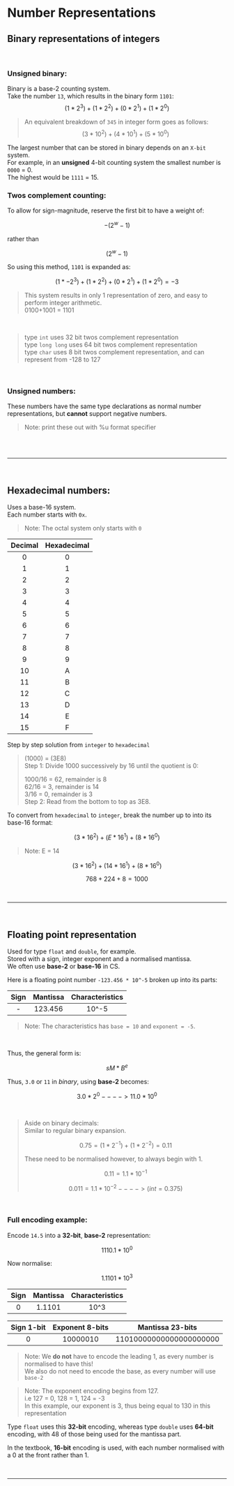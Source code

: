 # Number Representations 

## Binary representations of integers

<br>

### Unsigned binary:

Binary is a base-2 counting system. <br>
Take the number `13`, which results in the binary form `1101`: <br>
$$ (1 * 2^3) + (1 * 2^2) + (0 * 2^1) + (1* 2^0) $$

>An equivalent breakdown of `345` in integer form goes as follows: <br>
>$$ (3 * 10^2) + (4 * 10^1) + (5 * 10^0) $$

The largest number that can be stored in binary depends on an `X-bit` system. <br>
For example, in an **unsigned** 4-bit counting system the smallest number is `0000` = 0.<br>
The highest would be `1111` = 15. <br>

### Twos complement counting:

To allow for sign-magnitude, reserve the first bit to have a weight of:<br>

$$ -(2^w - 1) $$

rather than <br>

$$ (2^w - 1) $$

So using this method, `1101` is expanded as:

$$ (1 * -2^3) + (1* 2^2) + (0 * 2^1) + (1 * 2^0) = -3 $$

>This system results in only 1 representation of zero, and easy to perform integer arithmetic.<br>
>0100+1001 = 1101<br>

<br>

>type `int` uses 32 bit twos complement representation<br>
>type `long long` uses 64 bit twos complement representation<br>
>type `char` uses 8 bit twos complement representation, and can represent from -128 to 127<br>

<br>

### Unsigned numbers:

These numbers have the same type declarations as normal number representations, but **cannot** support negative numbers. <br>

>Note: print these out with %u format specifier<br>

<br>

<br>

---

<br>

## Hexadecimal numbers:

Uses a base-16 system.<br>
Each number starts with `0x`.<br>

>Note: The octal system only starts with `0`

|Decimal|Hexadecimal|
|:--:   | :--: |
| 0 | 0 |
| 1 | 1 |
| 2 | 2 |
| 3 | 3 |
| 4 | 4 |
| 5 | 5 |
| 6 | 6 |
| 7 | 7 |
| 8 | 8 |
| 9 | 9 |
| 10 | A |
| 11 | B |
| 12 | C |
| 13 | D |
| 14 | E |
| 15 | F |


Step by step solution from `integer` to `hexadecimal`
>(1000) = (3E8)<br>
>Step 1: Divide 1000 successively by 16 until the quotient is 0: <br>
> 
> 
>1000/16 = 62, remainder is 8 <br>
>62/16 = 3, remainder is 14 <br>
>3/16 = 0, remainder is 3   <br>
>Step 2: Read from the bottom to top as 3E8. <br>

To convert from `hexadecimal` to `integer`, break the number up to into its base-16 format: <br>

$$ (3 * 16^2) + (E * 16^1) + (8 * 16^0) $$

>Note: E = 14 <br>

$$ (3 * 16^2) + (14 * 16^1) + (8 * 16^0) $$

$$ 768 + 224 + 8 = 1000 $$ 


<br>

---

<br>

## Floating point representation

Used for type `float` and `double`, for example. <br>
Stored with a sign, integer exponent and a normalised mantissa. <br>
We often use **base-2** or **base-16** in CS. <br>

Here is a floating point number `-123.456 * 10^-5` broken up into its parts: <br>

|Sign|Mantissa|Characteristics|
|:--:   | :--: | :--: |
|  -  |  123.456   |  10^-5   |

>Note: The characteristics has `base = 10` and `exponent = -5`.<br>

<br>

Thus, the general form is:

$$ sM * B^e $$

Thus, `3.0` or `11` in *binary*, using **base-2** becomes:

$$ 3.0 * 2^0 ----> 11.0 * 10^0 $$

<br>

>Aside on binary decimals: <br>
>Similar to regular binary expansion. <br>
>
> $$ 0.75 = (1 * 2^{-1}) + (1 * 2^{-2}) = 0.11 $$
> 
> 
> These need to be normalised however, to always begin with 1. <br>
> 
> $$ 0.11 = 1.1 * 10^{-1} $$
>  
> $$ 0.011 = 1.1 * 10^{-2} ---->(int = 0.375) $$

<br>

### Full encoding example:

Encode `14.5` into a **32-bit**, **base-2** representation:<br>

$$ 1110.1 * 10^0 $$

Now normalise:

$$ 1.1101 * 10^3 $$

|Sign|Mantissa|Characteristics|
|:--:   | :--: | :--: |
|  0  |  1.1101   |  10^3   |


|Sign 1-bit|Exponent 8-bits|Mantissa 23-bits|
|:--:   | :--: | :--: |
|  0  |  10000010   |  11010000000000000000000   |

>Note: We **do not** have to encode the leading 1, as every number is normalised to have this!<br>
>We also do not need to encode the base, as every number will use `base-2`<br>

>Note: The exponent encoding begins from 127.<br>
>i.e 127 = 0, 128 = 1, 124 = -3 <br>
>In this example, our exponent is 3, thus being equal to 130 in this representation <br>

Type `float` uses this **32-bit** encoding, whereas type `double` uses **64-bit** encoding, with 48 of those being used for the mantissa part. <br>

In the textbook, **16-bit** encoding is used, with each number normalised with a 0 at the front rather than 1.<br>

<br>

---

<br>

